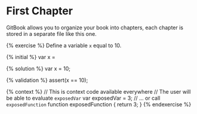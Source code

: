# First Chapter

GitBook allows you to organize your book into chapters, each chapter is stored in a separate file like this one.


{% exercise %}
Define a variable `x` equal to 10.

{% initial %}
var x =

{% solution %}
var x = 10;

{% validation %}
assert(x == 10);

{% context %}
// This is context code available everywhere
// The user will be able to evaluate `exposedVar`
var exposedVar = 3;
// ... or call `exposedFunction`
function exposedFunction {
    return 3;
}
{% endexercise %}
